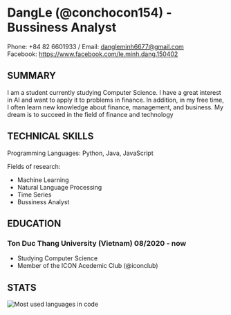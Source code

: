 DangLe (@conchocon154) - Bussiness Analyst
=================================================

Phone: +84 82 6601933 / Email: dangleminh6677@gmail.com <br>
Facebook: https://www.facebook.com/le.minh.dang.150402

SUMMARY
-------

I am a student currently studying Computer Science. I have a great interest in AI and want to apply it to problems in finance. In addition, in my free time, I often learn new knowledge about finance, management, and business. My dream is to succeed in the field of finance and technology

TECHNICAL SKILLS
----------------

Programming Languages: Python, Java, JavaScript


Fields of research:
- Machine Learning
- Natural Language Processing
- Time Series 
- Bussiness Analyst

EDUCATION
---------

### Ton Duc Thang University (Vietnam) 08/2020 - now
- Studying Computer Science
- Member of the ICON Acedemic Club (@iconclub)

STATS
-----
![Most used languages in code](https://github-readme-stats.vercel.app/api/top-langs/?username=conchoco&card_width=445&layout=compact&langs_count=10&theme=vue-dark)
